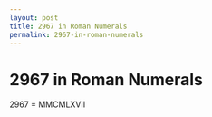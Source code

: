 ```yaml
---
layout: post
title: 2967 in Roman Numerals
permalink: 2967-in-roman-numerals
---
```


# 2967 in Roman Numerals

2967 = MMCMLXVII
